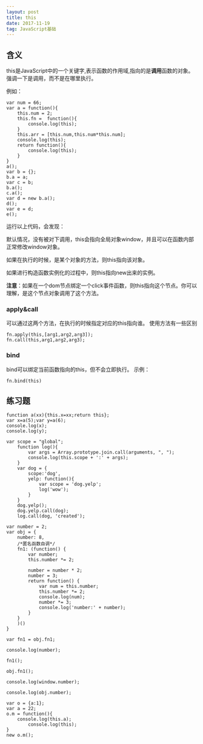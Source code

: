```yaml
---
layout: post
title: this
date: 2017-11-19
tag: JavaScript基础
---
```


## 含义
this是JavaScript中的一个关键字,表示函数的作用域,指向的是**调用**函数的对象。
强调一下是调用，而不是在哪里执行。

例如：

```
var num = 66;
var a = function(){
    this.num = 2;
    this.fn =  function(){
        console.log(this);
    }
    this.arr = [this.num,this.num*this.num];
    console.log(this);
    return function(){
        console.log(this);
    }
}
a();
var b = {};
b.a = a;
var c = b;
b.a();
c.a();
var d = new b.a();
d();
var e = d;
e();
```

运行以上代码，会发现：

默认情况，没有被对下调用，this会指向全局对象window，并且可以在函数内部正常修改window对象。

如果在执行的时候，是某个对象的方法，则this指向该对象。

如果进行构造函数实例化的过程中，则this指向new出来的实例。

**注意**：如果在一个dom节点绑定一个click事件函数，则this指向这个节点。你可以理解，是这个节点对象调用了这个方法。

### apply&call
可以通过这两个方法，在执行的时候指定对应的this指向谁。
使用方法有一些区别

```
fn.apply(this,[arg1,arg2,arg3]);
fn.call(this,arg1,arg2,arg3);
```

### bind
bind可以绑定当前函数指向的this，但不会立即执行。
示例：

```
fn.bind(this)
```


## 练习题

```
function a(xx){this.x=xx;return this};
var x=a(5);var y=a(6);
console.log(x);
console.log(y);
```


```
var scope = "global";
    function log(){
        var args = Array.prototype.join.call(arguments, ", ");
        console.log(this.scope + ':' + args);
    }
    var dog = {
        scope:'dog',
        yelp: function(){
            var scope = 'dog.yelp';
            log('wow');
        }
    }        
    dog.yelp();        
    dog.yelp.call(dog);        
    log.call(dog, 'created');
```


```
var number = 2;
var obj = {
    number: 8,
    /*匿名函数自调*/
    fn1: (function() {
        var number;
        this.number *= 2;

        number = number * 2;
        number = 3;
        return function() {
            var num = this.number;
            this.number *= 2;
            console.log(num);
            number *= 3;
            console.log('number:' + number);
        }
    }
    )()
}

var fn1 = obj.fn1;

console.log(number);

fn1();

obj.fn1();

console.log(window.number);

console.log(obj.number);
```


```
var o = {a:1};
var a = 22;
o.m = function(){
    console.log(this.a);
        console.log(this);
}
new o.m();
```
    

